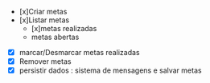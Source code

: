 - [x]Criar metas 
- [x]Listar metas
    - [x]metas realizadas
    - metas abertas
- [x] marcar/Desmarcar metas realizadas
- [x] Remover metas
- [x] persistir dados : sistema de mensagens e salvar metas
